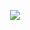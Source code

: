 <p align="center">
	<a href="https://github.com/xenos1337">
	<img src="https://discord.c99.nl/widget/theme-1/852961982281940993.png" />
	</a>
</p>
